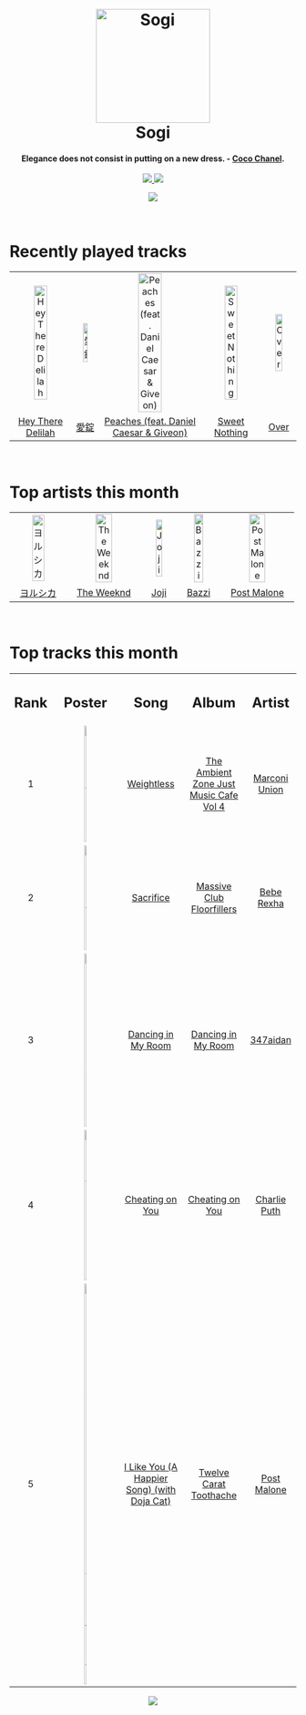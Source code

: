 <h1 align='center'>
  <br>
  <a href='https://www.youtube.com/watch?v=dQw4w9WgXcQ'><img src='https://i.ibb.co/XYSwTqV/kaguya-modified.png' alt='Sogi' width='200'></a>
  <br>
  Sogi
  <br>
</h1>

<h4 align='center'>Elegance does not consist in putting on a new dress. - <a href='https://duckduckgo.com/?q=Coco+Chanel' target='_blank'>Coco Chanel</a>.</h4>

<p align='center'>
  <a href='https://discord.gg/96EA7ENfV9'>
    <img src='https://img.shields.io/discord/775232281954353183?color=blue&label=Discord'>
  </a>
  <a href='https://sxoxgxi.pythonanywhere.com/'><img src='https://img.shields.io/website?down_color=red&down_message=offline&label=Blog&up_color=light%20green&up_message=online&url=https%3A%2F%2Fsxoxgxi.pythonanywhere.com'></a>
</p>
<p status, align='center'>
  <a href='https://open.spotify.com/user/317777c47jvjnq6zzzwbijw6gbmi'>
    <img src='https://img.shields.io/badge/Playing-Like Strangers Do-&?style=social&logo=spotify'>
  </a>
</p status>
<!------ RECENTLY PLAYED ------>

<p recentlyplayed, float='left'>
  <br>
  <h1>Recently played tracks</h1>
  <p></p>
  <table style='width:100%'>
    <tr align='center'>
      <td><img class='artists' src='https://i.scdn.co/image/ab67616d0000b273beae6e69d6505fd379ef3081' alt='Hey There Delilah' style='width:50%'>
      </td>
      <td><img class='artists' src='https://i.scdn.co/image/ab67616d0000b273b46f98efbcbd0bdbd058f8c5' alt='愛錠' style='width:50%'>
      </td>
      <td><img class='artists' src='https://i.scdn.co/image/ab67616d0000b273e6f407c7f3a0ec98845e4431' alt='Peaches (feat. Daniel Caesar & Giveon)' style='width:50%'>
      </td>
      <td><img class='artists' src='https://i.scdn.co/image/ab67616d0000b273bb54dde68cd23e2a268ae0f5' alt='Sweet Nothing' style='width:50%'>
      </td>
      <td><img class='artists' src='https://i.scdn.co/image/ab67616d0000b2733edd56946cb788a4d7457a08' alt='Over' style='width:50%'>
      </td>
    </tr>
    <tr align='center'>
      <td>
      <a href='https://open.spotify.com/track/4RCWB3V8V0dignt99LZ8vH'>Hey There Delilah</a>
      </td>
      <td>
      <a href='https://open.spotify.com/track/67FILuMuRcWo6cX6LwcOVl'>愛錠</a>
      </td>
      <td>
      <a href='https://open.spotify.com/track/4iJyoBOLtHqaGxP12qzhQI'>Peaches (feat. Daniel Caesar & Giveon)</a>
      </td>
      <td>
      <a href='https://open.spotify.com/track/0wavGRldH0AWyu2zvTz8zb'>Sweet Nothing</a>
      </td>
      <td>
      <a href='https://open.spotify.com/track/23CKxEwKWsLs6LD5poGOLM'>Over</a>
      </td>
    </tr>
  </table>
</p recentlyplayed>
<!------ .RECENTLY PLAYED ------>
<!------ TOP ARTISTS ------>

<p topartists, float='left'>
  <br>
  <h1>Top artists this month</h1>
  <p></p>
  <table style='width:100%'>
    <tr align='center'>
      <td><img class='artists' src='https://i.scdn.co/image/ab6761610000e5ebe62cff9c6018ae5616b01eab' alt='ヨルシカ' style='width:50%'>
      </td>
      <td><img class='artists' src='https://i.scdn.co/image/ab6761610000e5ebb5f9e28219c169fd4b9e8379' alt='The Weeknd' style='width:50%'>
      </td>
      <td><img class='artists' src='https://i.scdn.co/image/ab6761610000e5eb4111c95b5f430c3265c7304b' alt='Joji' style='width:50%'>
      </td>
      <td><img class='artists' src='https://i.scdn.co/image/ab6761610000e5eb72a8e86c457085e7fdd3453f' alt='Bazzi' style='width:50%'>
      </td>
      <td><img class='artists' src='https://i.scdn.co/image/ab6761610000e5ebb894ef9fa437b0389c5567cc' alt='Post Malone' style='width:50%'>
      </td>
    </tr>
    <tr align='center'>
      <td>
      <a href='https://open.spotify.com/artist/4UK2Lzi6fBfUi9rpDt6cik'>ヨルシカ</a>
      </td>
      <td>
      <a href='https://open.spotify.com/artist/1Xyo4u8uXC1ZmMpatF05PJ'>The Weeknd</a>
      </td>
      <td>
      <a href='https://open.spotify.com/artist/3MZsBdqDrRTJihTHQrO6Dq'>Joji</a>
      </td>
      <td>
      <a href='https://open.spotify.com/artist/4GvEc3ANtPPjt1ZJllr5Zl'>Bazzi</a>
      </td>
      <td>
      <a href='https://open.spotify.com/artist/246dkjvS1zLTtiykXe5h60'>Post Malone</a>
      </td>
    </tr>
  </table>
</p topartists>
<!------ .TOP ARTISTS ------>

<!------ TOP SONGS ------>

<p topsongs, float='left' >
  <br>
  <h1>Top tracks this month</h1>
  <p></p>
  <table style='width:100%'>
    <tr align='center'>
      <td>
      <h2>Rank</h2>
      </td>
      <td>
      <h2>Poster</h2>
      </td>
      <td>
      <h2>Song</h2>
      </td>
      <td>
      <h2>Album</h2>
      </td>
      <td>
      <h2>Artist</h2>
      </td>
    </tr>
    <tr align='center'>
      <td>
      1
      </td>
      <td><img class='artists' src='https://i.scdn.co/image/ab67616d0000b273f399efa20097105e9db88560' alt='Weightless' style='width:10%'>
      </td>
      <td>
      <a href='https://open.spotify.com/track/6kkwzB6hXLIONkEk9JciA6'>Weightless</a>
      </td>
      <td>
      <a href='https://open.spotify.com/album/0JsrUHqVkWkXt0vQeNiVkW'>The Ambient Zone Just Music Cafe Vol 4</a>
      </td>
      <td>
      <a href='https://open.spotify.com/artist/3nZ3ed6p4CKc1McTLypr6H'>Marconi Union</a>
      </td>
    </tr>
    <tr align='center'>
      <td>
      2
      </td>
      <td><img class='artists' src='https://i.scdn.co/image/ab67616d0000b27318773c80dc501ca226f22a78' alt='Sacrifice' style='width:10%'>
      </td>
      <td>
      <a href='https://open.spotify.com/track/334P3X7h4tDWeVU4kQ6Sjy'>Sacrifice</a>
      </td>
      <td>
      <a href='https://open.spotify.com/album/5MO025I6cwvIvaG4EzOHPf'>Massive Club Floorfillers</a>
      </td>
      <td>
      <a href='https://open.spotify.com/artist/64M6ah0SkkRsnPGtGiRAbb'>Bebe Rexha</a>
      </td>
    </tr>
    <tr align='center'>
      <td>
      3
      </td>
      <td><img class='artists' src='https://i.scdn.co/image/ab67616d0000b2735f4fbb2f9c3de128e526944c' alt='Dancing in My Room' style='width:10%'>
      </td>
      <td>
      <a href='https://open.spotify.com/track/6Pgmqg15yVexuOgtzuxwoX'>Dancing in My Room</a>
      </td>
      <td>
      <a href='https://open.spotify.com/album/3t1MvGhT6LU3fOIp3KMrta'>Dancing in My Room</a>
      </td>
      <td>
      <a href='https://open.spotify.com/artist/0bBz5bRBkExaej2HxtVfCw'>347aidan</a>
      </td>
    </tr>
    <tr align='center'>
      <td>
      4
      </td>
      <td><img class='artists' src='https://i.scdn.co/image/ab67616d0000b2738de02872d0f01145d616ca6f' alt='Cheating on You' style='width:10%'>
      </td>
      <td>
      <a href='https://open.spotify.com/track/0ClPIeT6MSgfSgQ9ZrJbAq'>Cheating on You</a>
      </td>
      <td>
      <a href='https://open.spotify.com/album/1cZNFKrwWK0PGqQFUspj3L'>Cheating on You</a>
      </td>
      <td>
      <a href='https://open.spotify.com/artist/6VuMaDnrHyPL1p4EHjYLi7'>Charlie Puth</a>
      </td>
    </tr>
    <tr align='center'>
      <td>
      5
      </td>
      <td><img class='artists' src='https://i.scdn.co/image/ab67616d0000b27334362676667a4322838ccc97' alt='I Like You (A Happier Song) (with Doja Cat)' style='width:10%'>
      </td>
      <td>
      <a href='https://open.spotify.com/track/0O6u0VJ46W86TxN9wgyqDj'>I Like You (A Happier Song) (with Doja Cat)</a>
      </td>
      <td>
      <a href='https://open.spotify.com/album/3HHNR44YbP7XogMVwzbodx'>Twelve Carat Toothache</a>
      </td>
      <td>
      <a href='https://open.spotify.com/artist/246dkjvS1zLTtiykXe5h60'>Post Malone</a>
      </td>
    </tr>
  </table>
</p topsongs>
<!------ .TOP SONGS ------>
<p align='center'>
  <img src='https://profile-counter.glitch.me/sxoxgxi/count.svg'>
</p>
